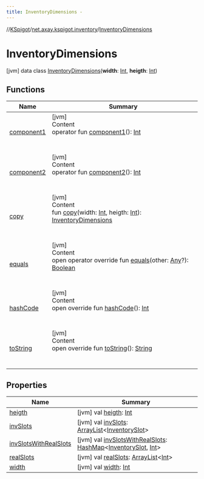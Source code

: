 ```yaml
---
title: InventoryDimensions -
---
```

//[KSpigot](../../index.md)/[net.axay.kspigot.inventory](../index.md)/[InventoryDimensions](index.md)



# InventoryDimensions  
 [jvm] data class [InventoryDimensions](index.md)(**width**: [Int](https://kotlinlang.org/api/latest/jvm/stdlib/kotlin/-int/index.html), **heigth**: [Int](https://kotlinlang.org/api/latest/jvm/stdlib/kotlin/-int/index.html))   


## Functions  
  
|  Name|  Summary| 
|---|---|
| [component1](component1.md)| [jvm]  <br>Content  <br>operator fun [component1](component1.md)(): [Int](https://kotlinlang.org/api/latest/jvm/stdlib/kotlin/-int/index.html)  <br><br><br>
| [component2](component2.md)| [jvm]  <br>Content  <br>operator fun [component2](component2.md)(): [Int](https://kotlinlang.org/api/latest/jvm/stdlib/kotlin/-int/index.html)  <br><br><br>
| [copy](copy.md)| [jvm]  <br>Content  <br>fun [copy](copy.md)(width: [Int](https://kotlinlang.org/api/latest/jvm/stdlib/kotlin/-int/index.html), heigth: [Int](https://kotlinlang.org/api/latest/jvm/stdlib/kotlin/-int/index.html)): [InventoryDimensions](index.md)  <br><br><br>
| [equals](../../net.axay.kspigot.utils/-registerable-command/index.md#kotlin/Any/equals/#kotlin.Any?/PointingToDeclaration/)| [jvm]  <br>Content  <br>open operator override fun [equals](../../net.axay.kspigot.utils/-registerable-command/index.md#kotlin/Any/equals/#kotlin.Any?/PointingToDeclaration/)(other: [Any](https://kotlinlang.org/api/latest/jvm/stdlib/kotlin/-any/index.html)?): [Boolean](https://kotlinlang.org/api/latest/jvm/stdlib/kotlin/-boolean/index.html)  <br><br><br>
| [hashCode](../../net.axay.kspigot.utils/-registerable-command/index.md#kotlin/Any/hashCode/#/PointingToDeclaration/)| [jvm]  <br>Content  <br>open override fun [hashCode](../../net.axay.kspigot.utils/-registerable-command/index.md#kotlin/Any/hashCode/#/PointingToDeclaration/)(): [Int](https://kotlinlang.org/api/latest/jvm/stdlib/kotlin/-int/index.html)  <br><br><br>
| [toString](../../net.axay.kspigot.utils/-registerable-command/index.md#kotlin/Any/toString/#/PointingToDeclaration/)| [jvm]  <br>Content  <br>open override fun [toString](../../net.axay.kspigot.utils/-registerable-command/index.md#kotlin/Any/toString/#/PointingToDeclaration/)(): [String](https://kotlinlang.org/api/latest/jvm/stdlib/kotlin/-string/index.html)  <br><br><br>


## Properties  
  
|  Name|  Summary| 
|---|---|
| [heigth](index.md#net.axay.kspigot.inventory/InventoryDimensions/heigth/#/PointingToDeclaration/)|  [jvm] val [heigth](index.md#net.axay.kspigot.inventory/InventoryDimensions/heigth/#/PointingToDeclaration/): [Int](https://kotlinlang.org/api/latest/jvm/stdlib/kotlin/-int/index.html)   <br>
| [invSlots](index.md#net.axay.kspigot.inventory/InventoryDimensions/invSlots/#/PointingToDeclaration/)|  [jvm] val [invSlots](index.md#net.axay.kspigot.inventory/InventoryDimensions/invSlots/#/PointingToDeclaration/): [ArrayList](https://docs.oracle.com/javase/8/docs/api/java/util/ArrayList.html)<[InventorySlot](../-inventory-slot/index.md)>   <br>
| [invSlotsWithRealSlots](index.md#net.axay.kspigot.inventory/InventoryDimensions/invSlotsWithRealSlots/#/PointingToDeclaration/)|  [jvm] val [invSlotsWithRealSlots](index.md#net.axay.kspigot.inventory/InventoryDimensions/invSlotsWithRealSlots/#/PointingToDeclaration/): [HashMap](https://docs.oracle.com/javase/8/docs/api/java/util/HashMap.html)<[InventorySlot](../-inventory-slot/index.md), [Int](https://kotlinlang.org/api/latest/jvm/stdlib/kotlin/-int/index.html)>   <br>
| [realSlots](index.md#net.axay.kspigot.inventory/InventoryDimensions/realSlots/#/PointingToDeclaration/)|  [jvm] val [realSlots](index.md#net.axay.kspigot.inventory/InventoryDimensions/realSlots/#/PointingToDeclaration/): [ArrayList](https://docs.oracle.com/javase/8/docs/api/java/util/ArrayList.html)<[Int](https://kotlinlang.org/api/latest/jvm/stdlib/kotlin/-int/index.html)>   <br>
| [width](index.md#net.axay.kspigot.inventory/InventoryDimensions/width/#/PointingToDeclaration/)|  [jvm] val [width](index.md#net.axay.kspigot.inventory/InventoryDimensions/width/#/PointingToDeclaration/): [Int](https://kotlinlang.org/api/latest/jvm/stdlib/kotlin/-int/index.html)   <br>

